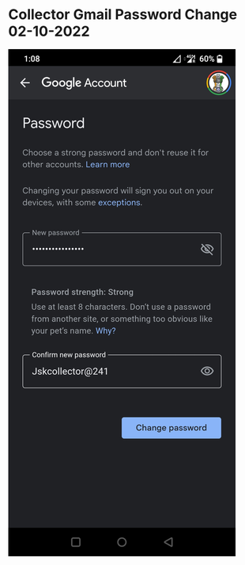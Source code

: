 # Collector Gmail Password Change 02-10-2022

![](../files/c0d4e7b3-6a0b-4bf6-85a8-12a858cfcd0c.jpg)